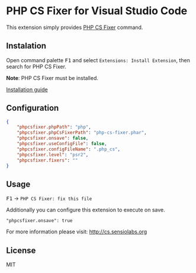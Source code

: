 # PHP CS Fixer for Visual Studio Code
This extension simply provides [PHP CS Fixer](http://cs.sensiolabs.org) command.

## Instalation
Open command palette <kbd>F1</kbd> and select `Extensions: Install Extension`, then search for PHP CS Fixer.

**Note**: PHP CS Fixer must be installed.

[Installation guide](http://cs.sensiolabs.org/#installation)

## Configuration
```JSON
{
    "phpcsfixer.phpPath": "php",
    "phpcsfixer.phpCsFixerPath": "php-cs-fixer.phar",
    "phpcsfixer.onsave": false,
    "phpcsfixer.useConfigFile": false,
    "phpcsfixer.configFileName": ".php_cs",
    "phpcsfixer.level": "psr2",
    "phpcsfixer.fixers": ""
}
```

## Usage
<kbd>F1</kbd> -> `PHP CS Fixer: fix this file`

Additionally you can configure this extension to execute on save.

    "phpcsfixer.onsave": true

For more information please visit: http://cs.sensiolabs.org

## License
MIT